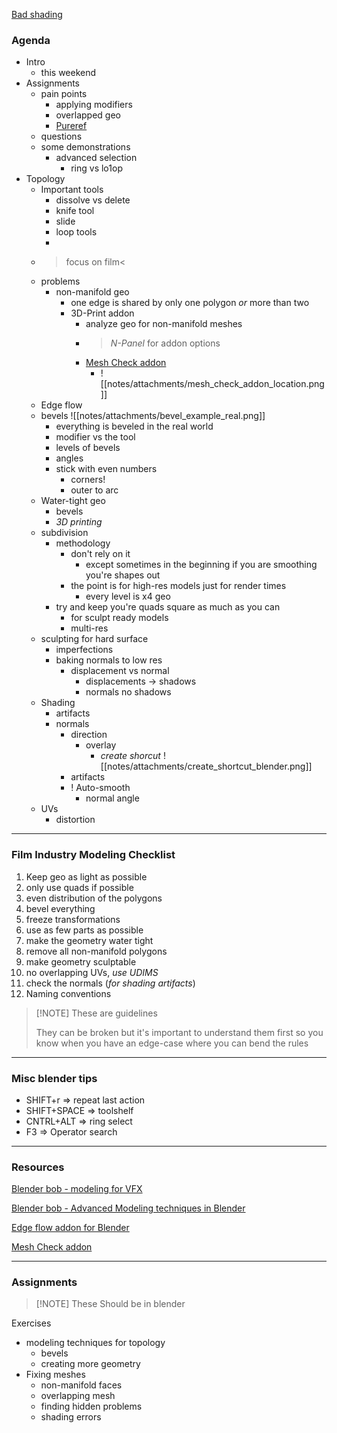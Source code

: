 [Bad shading](https://www.youtube.com/watch?v=qB1eg3ef5vs)

### Agenda
- Intro
	- this weekend
- Assignments
	- pain points
		- applying modifiers
		- overlapped geo
		- [Pureref](https://www.pureref.com/)
	- questions
	- some demonstrations
		- advanced selection
			- ring vs lo1op
- Topology
	- Important tools
		- dissolve vs delete
		- knife tool
		- slide
		- loop tools
		- 
	- >focus on film<
	- problems
		- non-manifold geo
			- one edge is shared by only one polygon *or* more than two
			- 3D-Print addon
				- analyze geo for non-manifold meshes
				- >*N-Panel* for addon options
				- [Mesh Check addon](https://pistiwique.gumroad.com/l/mesh_check_BGL_edition)
					- ![[notes/attachments/mesh_check_addon_location.png]]
	- Edge flow
	- bevels ![[notes/attachments/bevel_example_real.png]]
		- everything is beveled in the real world
		- modifier vs the tool
		- levels of bevels
		- angles
		- stick with even numbers
			- corners!
			- outer to arc
	- Water-tight geo
		- bevels
		- *3D printing*
	- subdivision
		- methodology
			- don't rely on it
				- except sometimes in the beginning if you are smoothing you're shapes out
			- the point is for high-res models just for render times
				- every level is x4 geo
		- try and keep you're quads square as much as you can
			- for sculpt ready models
			- multi-res
	- sculpting for hard surface
		- imperfections
		- baking normals to low res
			- displacement vs normal
				- displacements -> shadows
				- normals no shadows
	- Shading
		- artifacts
		- normals
			- direction
				- overlay
					- *create shorcut* ![[notes/attachments/create_shortcut_blender.png]]
			- artifacts
			- ! Auto-smooth
				- normal angle
	- UVs
		- distortion

---

### Film Industry Modeling Checklist 
1. Keep geo as light as possible
2. only use quads if possible
3. even distribution of the polygons
4. bevel everything
5. freeze transformations
6. use as few parts as possible
7. make the geometry water tight
8. remove all non-manifold polygons
9. make geometry sculptable
10. no overlapping UVs, *use UDIMS*
11. check the normals (*for shading artifacts*)
12. Naming conventions

>[!NOTE] These are guidelines
>
>They can be broken but it's important to understand them first so you know when you have an edge-case where you can bend the rules

---
### Misc blender tips
- SHIFT+r => repeat last action
- SHIFT+SPACE => toolshelf
- CNTRL+ALT => ring select
- F3 => Operator search


---

### Resources

[Blender bob - modeling for VFX](https://www.youtube.com/watch?v=Nt2d0byHIPQ&list=PLg8eRfEI_iOmMe1IwoZVcj8spkr7T5Hue)

[Blender bob - Advanced Modeling techniques in Blender](https://www.youtube.com/watch?v=k7_V4sfsdwg&list=PLg8eRfEI_iOlbfEJXKp0_B-CVkbp1kSPm)

[Edge flow addon for Blender](https://github.com/BenjaminSauder/EdgeFlow/releases/tag/0.5)

[Mesh Check addon](https://pistiwique.gumroad.com/l/mesh_check_BGL_edition)


---

### Assignments

>[!NOTE] These Should be in blender

Exercises
- modeling techniques for topology
	- bevels
	- creating more geometry
- Fixing meshes
	- non-manifold faces
	- overlapping mesh
	- finding hidden problems
	- shading errors